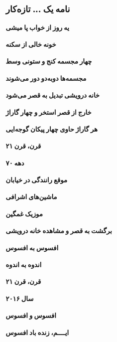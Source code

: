 نامه یک ... تازه‌کار
=================

یه روز از خواب پا میشی
------------------------------------
خونه خالی از سکنه
----------------------------
چهار مجسمه کنج و ستونی وسط
--------------------------------------------------
مجسمه‌ها دوبه‌دو دور می‌شوند
----------------------------------------------
خانه درویشی تبدیل به قصر می‌شود
------------------------------------------------------
خارج از قصر استخر و چهار گاراژ
--------------------------------------------------
هر گاراژ حاوی چهار پیکان گوجه‌ایی
---------------------------------------------------------------
قرن، قرن ۲۱
---------------------
دهه ۷۰
-----------
موقع رانندگی در خیابان
------------------------------------
ماشین‌های اشرافی
-------------------------------
موزیک غمگین
-------------------------
برگشت به قصر و مشاهده خانه درویشی
--------------------------------------------------------------
افسوس به افسوس
----------------------------------
اندوه به اندوه
----------------------
قرن، قرن ۲۱
-----------------------
سال ۲۰۱۶
------------------
افسوس و افسوس
-----------------------------
ایــــم، زنده باد افسوس
--------------------------------------